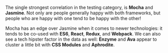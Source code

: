 The single strongest correlation in the testing category, is **Mocha** and **Jasmine**.
Not only are people generally happy with both frameworks, but people who are happy
with one tend to be happy with the other!

Mocha has an edge over Jasmine when it comes to newer technologies: it tends to
be co-used with **ES6**, **React**, **Redux**, and **Webpack**. We can also see
a tech hipster factor in the data as well: **Enzyme** and **Ava** appear to
cluster a little bit with **CSS Modules** and **Aphrodite**.

